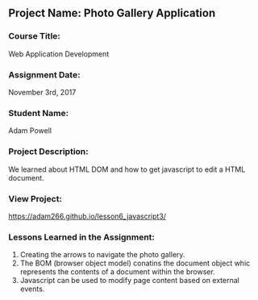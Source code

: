 ## Project Name:  Photo Gallery Application

### Course Title:
Web Application Development

### Assignment Date:  
November 3rd, 2017

### Student Name:  
Adam Powell

### Project Description:
We learned about HTML DOM and how to get javascript to edit a HTML document.

### View Project:
https://adam266.github.io/lesson6_javascript3/

### Lessons Learned in the Assignment:
1. Creating the arrows to navigate the photo gallery.
2. The BOM (browser object model) conatins the document object whic represents the contents of a document within the browser.
3. Javascript can be used to modify page content based on external events. 
